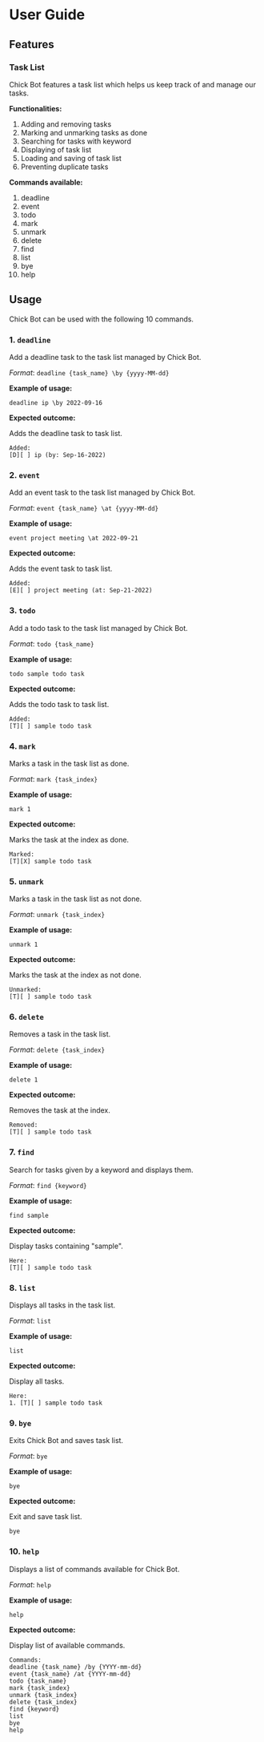 # User Guide

## Features 

### Task List
Chick Bot features a task list which helps us keep track of and manage our tasks.

**Functionalities:**
1. Adding and removing tasks
2. Marking and unmarking tasks as done
3. Searching for tasks with keyword
4. Displaying of task list
5. Loading and saving of task list
6. Preventing duplicate tasks

**Commands available:**
1. deadline
2. event
3. todo
4. mark
5. unmark
6. delete
7. find
8. list
9. bye
10. help

## Usage

Chick Bot can be used with the following 10 commands.

### 1. `deadline`

Add a deadline task to the task list managed by Chick Bot.

*Format*: `deadline {task_name} \by {yyyy-MM-dd}`

**Example of usage:**

`deadline ip \by 2022-09-16`

**Expected outcome:**

Adds the deadline task to task list.

```
Added:
[D][ ] ip (by: Sep-16-2022)
```

### 2. `event`

Add an event task to the task list managed by Chick Bot.

*Format*: `event {task_name} \at {yyyy-MM-dd}`

**Example of usage:**

`event project meeting \at 2022-09-21`

**Expected outcome:**

Adds the event task to task list.

```
Added:
[E][ ] project meeting (at: Sep-21-2022)
```

### 3. `todo`

Add a todo task to the task list managed by Chick Bot.

*Format*: `todo {task_name}`

**Example of usage:**

`todo sample todo task`

**Expected outcome:**

Adds the todo task to task list.

```
Added:
[T][ ] sample todo task
```

### 4. `mark`

Marks a task in the task list as done.

*Format*: `mark {task_index}`

**Example of usage:**

`mark 1`

**Expected outcome:**

Marks the task at the index as done.

```
Marked:
[T][X] sample todo task
```

### 5. `unmark`

Marks a task in the task list as not done.

*Format*: `unmark {task_index}`

**Example of usage:**

`unmark 1`

**Expected outcome:**

Marks the task at the index as not done.

```
Unmarked:
[T][ ] sample todo task
```

### 6. `delete`

Removes a task in the task list.

*Format*: `delete {task_index}`

**Example of usage:**

`delete 1`

**Expected outcome:**

Removes the task at the index.

```
Removed:
[T][ ] sample todo task
```

### 7. `find`

Search for tasks given by a keyword and displays them.

*Format*: `find {keyword}`

**Example of usage:**

`find sample`

**Expected outcome:**

Display tasks containing "sample".

```
Here:
[T][ ] sample todo task
```

### 8. `list`

Displays all tasks in the task list.

*Format*: `list`

**Example of usage:**

`list`

**Expected outcome:**

Display all tasks.

```
Here:
1. [T][ ] sample todo task
```

### 9. `bye`

Exits Chick Bot and saves task list.

*Format*: `bye`

**Example of usage:**

`bye`

**Expected outcome:**

Exit and save task list.

```
bye
```

### 10. `help`

Displays a list of commands available for Chick Bot.

*Format*: `help`

**Example of usage:**

`help`

**Expected outcome:**

Display list of available commands.

```
Commands:
deadline {task_name} /by {YYYY-mm-dd}
event {task_name} /at {YYYY-mm-dd}
todo {task_name}
mark {task_index}
unmark {task_index}
delete {task_index}
find {keyword}
list
bye
help
```